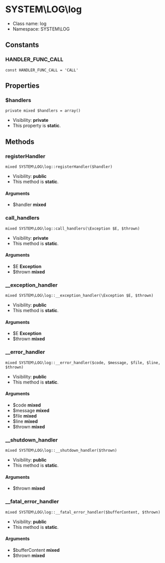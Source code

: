 SYSTEM\LOG\log
===============






* Class name: log
* Namespace: SYSTEM\LOG



Constants
----------


### HANDLER_FUNC_CALL

    const HANDLER_FUNC_CALL = 'CALL'





Properties
----------


### $handlers

    private mixed $handlers = array()





* Visibility: **private**
* This property is **static**.


Methods
-------


### registerHandler

    mixed SYSTEM\LOG\log::registerHandler($handler)





* Visibility: **public**
* This method is **static**.


#### Arguments
* $handler **mixed**



### call_handlers

    mixed SYSTEM\LOG\log::call_handlers(\Exception $E, $thrown)





* Visibility: **private**
* This method is **static**.


#### Arguments
* $E **Exception**
* $thrown **mixed**



### __exception_handler

    mixed SYSTEM\LOG\log::__exception_handler(\Exception $E, $thrown)





* Visibility: **public**
* This method is **static**.


#### Arguments
* $E **Exception**
* $thrown **mixed**



### __error_handler

    mixed SYSTEM\LOG\log::__error_handler($code, $message, $file, $line, $thrown)





* Visibility: **public**
* This method is **static**.


#### Arguments
* $code **mixed**
* $message **mixed**
* $file **mixed**
* $line **mixed**
* $thrown **mixed**



### __shutdown_handler

    mixed SYSTEM\LOG\log::__shutdown_handler($thrown)





* Visibility: **public**
* This method is **static**.


#### Arguments
* $thrown **mixed**



### __fatal_error_handler

    mixed SYSTEM\LOG\log::__fatal_error_handler($bufferContent, $thrown)





* Visibility: **public**
* This method is **static**.


#### Arguments
* $bufferContent **mixed**
* $thrown **mixed**


